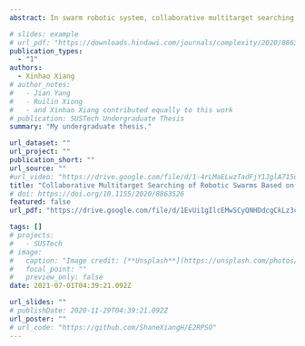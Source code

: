 ```yaml
---
abstract: In swarm robotic system, collaborative multitarget searching aims to find all targets in a map as soon as possible. It is a popular researching field to design efficient collaborative multitarget searching strategies, due to their features of scalability, flexibility, robustness, as well as potential applications. Previous collaborative searching strategies exist some problem such as premature coverage, cannot well suiting large map, unknown dynamics links among robots. This research purposed a novel collaborative multitarget searching strategy named PFBSO. It uses a modified version of BSO as the cooperative searching strategy, and use PF as the path planning and obstacle avoidance strategy. The PFBSO shows great self-organization and collaborative searching ability under the robot setting with global communication and local perception ability. By the simulated performance comparing experiment, the efficacy and efficiency of PFBSO strategy has been logically proved. And after the entity experiment, it shows that PFBSO strategy has potential application value in reality.

# slides: example
# url_pdf: "https://downloads.hindawi.com/journals/complexity/2020/8863526.pdf"
publication_types:
  - "1"
authors:
  - Xinhao Xiang
# author_notes:
#   - Jian Yang
#   - Ruilin Xiong
#   - and Xinhao Xiang contributed equally to this work
# publication: SUSTech Undergraduate Thesis 
summary: "My undergraduate thesis."

url_dataset: ""
url_project: ""
publication_short: ""
url_source: ""
#url_video: "https://drive.google.com/file/d/1-4rLMaELwzTadFjY1JglA715cdTOvUFk/view?usp=sharing"
title: "Collaborative Multitarget Searching of Robotic Swarms Based on PF and BSO Algorithm"
# doi: https://doi.org/10.1155/2020/8863526
featured: false
url_pdf: "https://drive.google.com/file/d/1EvUi1gIlcEMwSCyQNHDdcgCkLz3ctUFJ/view?usp=sharing"

tags: []
# projects:
#   - SUSTech
# image:
#   caption: "Image credit: [**Unsplash**](https://unsplash.com/photos/pLCdAaMFLTE)"
#   focal_point: ""
#   preview_only: false
date: 2021-07-01T04:39:21.092Z

url_slides: ""
# publishDate: 2020-11-29T04:39:21.092Z
url_poster: ""
# url_code: "https://github.com/ShaneXiangH/E2RPSO"
---
```


<!-- {{% callout note %}}
Click the *Cite* button above to demo the feature to enable visitors to import publication metadata into their reference management software.
{{% /callout %}}

{{% callout note %}}
Create your slides in Markdown - click the *Slides* button to check out the example.
{{% /callout %}} -->

<!-- Supplementary notes can be added here, including [code, math, and images](https://wowchemy.com/docs/writing-markdown-latex/). -->
